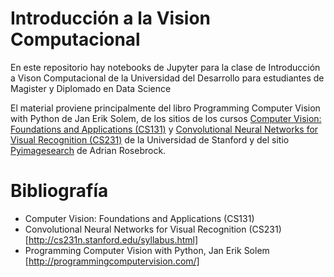 # Introducción a la Vision Computacional

En este repositorio hay notebooks de Jupyter para la clase de Introducción a Vison Computacional de la Universidad del Desarrollo para estudiantes de Magister y Diplomado en Data Science


El material proviene principalmente del libro Programming Computer Vision with Python de Jan Erik Solem, de los sitios de los cursos [Computer Vision: Foundations and Applications (CS131)](http://vision.stanford.edu/teaching/cs131_fall1819/index.html) y [Convolutional Neural Networks for Visual Recognition (CS231)](http://cs231n.stanford.edu/syllabus.html) de la Universidad de Stanford y del sitio [Pyimagesearch](https://www.pyimagesearch.com) de Adrian Rosebrock.

# Bibliografía

- Computer Vision: Foundations and Applications (CS131)
- Convolutional Neural Networks for Visual Recognition (CS231) [http://cs231n.stanford.edu/syllabus.html]
- Programming Computer Vision with Python, Jan Erik Solem [http://programmingcomputervision.com/]




